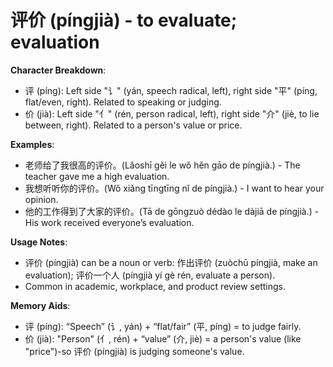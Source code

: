 # **评价 (píngjià) - to evaluate; evaluation**

**Character Breakdown**:  
- 评 (píng): Left side "讠" (yán, speech radical, left), right side "平" (píng, flat/even, right). Related to speaking or judging.  
- 价 (jià): Left side "亻" (rén, person radical, left), right side "介" (jiè, to lie between, right). Related to a person's value or price.

**Examples**:  
- 老师给了我很高的评价。(Lǎoshī gěi le wǒ hěn gāo de píngjià.) - The teacher gave me a high evaluation.  
- 我想听听你的评价。(Wǒ xiǎng tīngtīng nǐ de píngjià.) - I want to hear your opinion.  
- 他的工作得到了大家的评价。(Tā de gōngzuò dédào le dàjiā de píngjià.) - His work received everyone’s evaluation.

**Usage Notes**:  
- 评价 (píngjià) can be a noun or verb: 作出评价 (zuòchū píngjià, make an evaluation); 评价一个人 (píngjià yí gè rén, evaluate a person).  
- Common in academic, workplace, and product review settings.

**Memory Aids**:  
- 评 (píng): “Speech” (讠, yán) + “flat/fair” (平, píng) = to judge fairly.  
- 价 (jià): "Person" (亻, rén) + “value” (介, jiè) = a person's value (like "price")-so 评价 (píngjià) is judging someone's value.